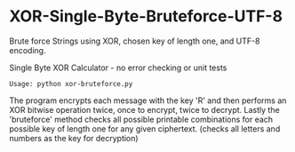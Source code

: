 # XOR-Single-Byte-Bruteforce-UTF-8
Brute force Strings using XOR, chosen key of length one, and UTF-8 encoding.

Single Byte XOR Calculator - no error checking or unit tests

<code>Usage: python xor-bruteforce.py</code>

The program encrypts each message with the key 'R' and then performs an XOR bitwise operation twice, once to encrypt, twice to decrypt. Lastly the 'bruteforce' method checks all possible printable combinations for each possible key of length one for any given ciphertext. (checks all letters and numbers as the key for decryption)
